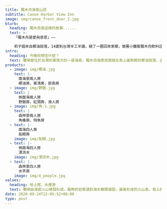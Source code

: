 ```yaml
---
title: 獨木舟海景山莊
subtitle: Canoe Harbor View Inn
image: img/canoe_front_door_2.jpg
blurb:
  heading: 獨木舟是這樣的故事......
  text: >-
    「獨木舟是愛與感恩」——

    莉子姐來自椰油部落，14歲到台灣半工半讀，繞了一圈回來家鄉，做著小攤販獨木舟飲料店，小時候莉子姐的家人以手工藝『獨木舟』維生，一艘艘獨木舟不只帶給遊客回憶，也承載對家庭愛與關懷，現在莉子姐想用『獨木舟』傳承下去，將這份感動帶給來蘭嶼的旅人。
intro:
  heading: 今晚你想住什麼？
  text: 蘭嶼是位於台灣的東南方的一座海島，獨木舟海景民宿就在島上最熱鬧的椰油部落，近開元港（2分鐘路程），附近有著7-11與小吃店，島上唯一的超市、農會、加油站也皆在3分鐘車程內，店家也配合多家活動業者，提供水上活動、當地導覽，愛玩水與熱愛冒險的你在等什麼呢？
products:
  - image: img/椰油.jpg
    text: |-
      面海景兩人房
      椰油房，東清房，郎島房
  - image: img/野銀.jpg
    text: |
      側面海兩人房
      野銀房，紅頭房，漁人房     
  - image: img/角-1.jpg
    text: |
      森林景兩人房
      角蟂房、飛魚房
  - text: |-
      面海四人房
      船眼房
    image: img/船眼.jpg
  - text: |-
      側面海四人房
      漂流木
    image: img/漂流木.jpg
  - text: |-
      森林景四人房
      水芋房
    image: img/4_people.jpg
values:
  heading: 地上爬，水裡游
  text: 蘭嶼由海底火山噴發形成，融熱的岩漿遇到海水瞬間凝固，最後形成的火山島，島上的大天池就是註明的火山口。因為西北角山頭在夕陽的照射下像是紅色人頭，因此古時稱作「紅頭嶼」，又因為島上盛產蘭花，更名為「蘭嶼」。蘭嶼有著其他外島沒有的特色，有達悟族豐富文化，海島型的多樣海洋生態，山區密佈雨林型態的森林，動植物種類繁多。蘭嶼也是黑潮流經地方，魚群洄游，是海釣、潛水與水上活動的好地方。
date: 2020-09-24T22:05:52+08:00
type: post
---
```

